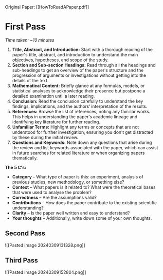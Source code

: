 Original Paper: [[HowToReadAPaper.pdf]]
# First Pass
*Time taken: ~10 minutes*
1. **Title, Abstract, and Introduction:** Start with a thorough reading of the paper's title, abstract, and introduction to understand the main objectives, hypotheses, and scope of the study.
2. **Section and Sub-section Headings:** Read through all the headings and sub-headings to get an overview of the paper's structure and the progression of arguments or investigations without getting into the details of the text.
3. **Mathematical Content:** Briefly glance at any formulas, models, or statistical analyses to acknowledge their presence but postpone a detailed examination until a later reading.
4. **Conclusion:** Read the conclusion carefully to understand the key findings, implications, and the authors' interpretation of the results.
5. **References:** Browse the list of references, noting any familiar works. This helps in understanding the paper's academic lineage and identifying key literature for further reading.
6. **Unfamiliar Terms:** Highlight any terms or concepts that are not understood for further investigation, ensuring you don't get distracted by these during the initial review.
7. **Questions and Keywords:** Note down any questions that arise during the review and list keywords associated with the paper, which can assist in future searches for related literature or when organizing papers thematically.

**The 5 C's:**
- **Category** – What type of paper is this: an experiment, analysis of previous studies, new methodology, or something else?
- **Context** – What papers is it related to? What were the theoretical bases that were used to analyse the problem?
- **Correctness** – Are the assumptions valid?
- **Contributions** – How does the paper contribute to the existing scientific understanding?
- **Clarity** – Is the paper well written and easy to understand?
- **Your thoughts** – Additionally, write down some of your own thoughts.

## Second Pass
![[Pasted image 20240309131328.png]]

## Third Pass
![[Pasted image 20240309152804.png]]
